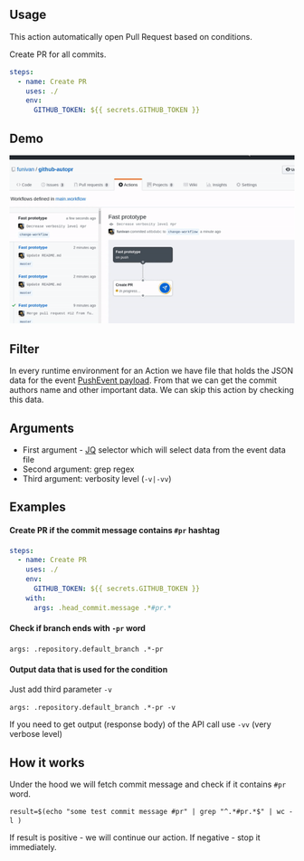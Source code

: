 ## Usage
This action automatically open Pull Request based on conditions.

Create PR for all commits.
```yaml
steps:
  - name: Create PR
    uses: ./
    env:
      GITHUB_TOKEN: ${{ secrets.GITHUB_TOKEN }}
```

## Demo
<img src="resources/demo.gif" alt="how it works">

## Filter
In every runtime environment for an Action we have file that holds the JSON 
data for the event [PushEvent payload](https://developer.github.com/v3/activity/events/types/#pushevent).
From that we can get the commit authors 
name and other important data. We can skip this action by checking this data.

## Arguments
- First argument - [JQ](https://stedolan.github.io/jq/) selector which will select data from the event data file
- Second argument: grep regex
- Third argument: verbosity level (`-v|-vv`)

## Examples
#### Create PR if the commit message contains `#pr` hashtag
```yaml
steps:
  - name: Create PR
    uses: ./
    env:
      GITHUB_TOKEN: ${{ secrets.GITHUB_TOKEN }}
    with:
      args: .head_commit.message .*#pr.*
```
#### Check if branch ends with `-pr` word 
`args: .repository.default_branch .*-pr`

#### Output data that is used for the condition
Just add third parameter `-v`

`args: .repository.default_branch .*-pr -v`

If you need to get output (response body) of the API call use `-vv` (very verbose level)
 
## How it works
Under the hood we will fetch commit message and check if it contains `#pr` word.
```
result=$(echo "some test commit message #pr" | grep "^.*#pr.*$" | wc -l )
```
If result is positive - we will continue our action. If negative - stop it immediately.
